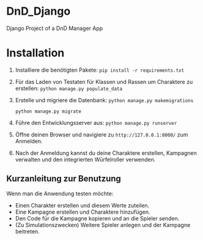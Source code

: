 # DnD_Django
Django Project of a DnD Manager App

# Installation
1. Installiere die benötigten Pakete:
   ```pip install -r requirements.txt```

2. Für das Laden von Testaten für Klassen und Rassen um Charaktere zu erstellen:
    ```python manage.py populate_data```

3. Erstelle und migriere die Datenbank:
   ```python manage.py makemigrations ```  

   ```python manage.py migrate```

4. Führe den Entwicklungsserver aus:
   ```python manage.py runserver```

5. Öffne deinen Browser und navigiere zu `http://127.0.0.1:8000/` zum Anmelden.

6. Nach der Anmeldung kannst du deine Charaktere erstellen, Kampagnen verwalten und den integrierten Würfelroller verwenden.

## Kurzanleitung zur Benutzung
Wenn man die Anwendung testen möchte:
- Einen Charakter erstellen und diesem Werte zuteilen.
- Eine Kampagne erstellen und Charaktere hinzufügen.
- Den Code für die Kampagne kopieren und an die Spieler senden.
- (Zu Simulationszwecken) Weitere Spieler anlegen und der Kampagne beitreten.


